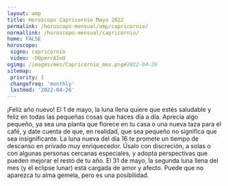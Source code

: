 ```yaml
---
layout: amp
title: Horoscopo Capricornio Mayo 2022 
permalink: /horoscopo-mensual/amp/capricornio/
normallink: /horoscopo-mensual/capricornio/
home: FALSE
horoscopo:
 signo: capricornio
 video: -DQpmrrAIeU
ogimg: /images/mes/Capricornio_mes.png#2022-04-26
sitemap:
 priority: 1
 changefreq: 'monthly'
 lastmod: '2022-04-26'
---
```



¡Feliz año nuevo! El 1 de mayo, la luna llena quiere que estés saludable y feliz en todas las pequeñas cosas que haces día a día. Aprecia algo pequeño, ya sea una planta que florece en tu casa o una nueva taza para el café, y date cuenta de que, en realidad, que sea pequeño no significa que sea insignificante. La luna nueva del día 16 te promete un tiempo de descanso en privado muy enriquecedor. Úsalo con discreción, a solas o con algunas personas cercanas especiales, y adopta perspectivas que pueden mejorar el resto de tu año. El 31 de mayo, la segunda luna llena del mes (y el eclipse lunar) está cargada de amor y afecto. Puede que no aparezca tu alma gemela, pero es una posibilidad. 
